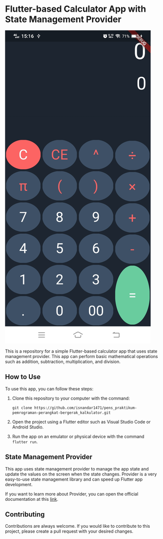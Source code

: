 # Flutter-based Calculator App with State Management Provider

![screenshot of calculator app](docs/img/main-nomockup.jpg)

This is a repository for a simple Flutter-based calculator app that uses state management provider. This app can perform basic mathematical operations such as addition, subtraction, multiplication, and division.

## How to Use

To use this app, you can follow these steps:

1. Clone this repository to your computer with the command:

   ```
   git clone https://github.com/isnandar1471/pens_praktikum-pemrograman-perangkat-bergerak_kalkulator.git
   ```

2. Open the project using a Flutter editor such as Visual Studio Code or Android Studio.
3. Run the app on an emulator or physical device with the command `flutter run`.

## State Management Provider

This app uses state management provider to manage the app state and update the values on the screen when the state changes. Provider is a very easy-to-use state management library and can speed up Flutter app development.

If you want to learn more about Provider, you can open the official documentation at this [link](https://pub.dev/packages/provider).

## Contributing

Contributions are always welcome. If you would like to contribute to this project, please create a pull request with your desired changes.
